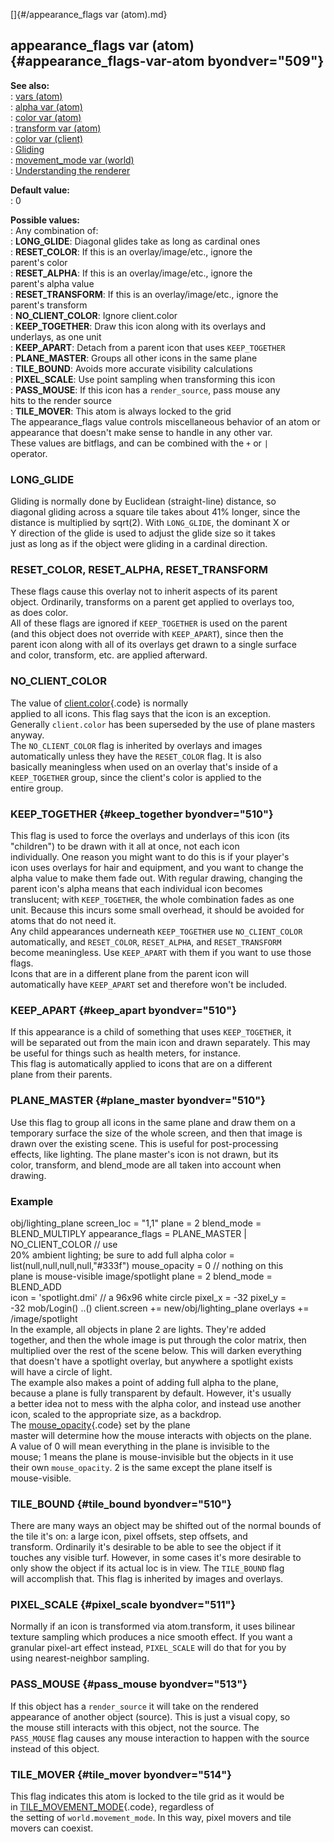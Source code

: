 []{#/appearance_flags var (atom).md}    
## appearance_flags var (atom) {#appearance_flags-var-atom byondver="509"}    
**See also:**    
:   [vars (atom)](/atom/var)    
:   [alpha var (atom)](/atom/var/alpha)    
:   [color var (atom)](/atom/var/color)    
:   [transform var (atom)](/atom/var/transform)    
:   [color var (client)](/client/var/color)    
:   [Gliding](/%7Bnotes%7D/gliding)    
:   [movement_mode var (world)](/world/var/movement_mode)    
:   [Understanding the renderer](/%7Bnotes%7D/renderer)    
<!-- -->    
**Default value:**    
:   0    
<!-- -->    
**Possible values:**    
:   Any combination of:    
:   **LONG_GLIDE**: Diagonal glides take as long as cardinal ones    
:   **RESET_COLOR**: If this is an overlay/image/etc., ignore the    
    parent\'s color    
:   **RESET_ALPHA**: If this is an overlay/image/etc., ignore the    
    parent\'s alpha value    
:   **RESET_TRANSFORM**: If this is an overlay/image/etc., ignore the    
    parent\'s transform    
:   **NO_CLIENT_COLOR**: Ignore client.color    
:   **KEEP_TOGETHER**: Draw this icon along with its overlays and    
    underlays, as one unit    
:   **KEEP_APART**: Detach from a parent icon that uses `KEEP_TOGETHER`    
:   **PLANE_MASTER**: Groups all other icons in the same plane    
:   **TILE_BOUND**: Avoids more accurate visibility calculations    
:   **PIXEL_SCALE**: Use point sampling when transforming this icon    
:   **PASS_MOUSE**: If this icon has a `render_source`, pass mouse any    
    hits to the render source    
:   **TILE_MOVER**: This atom is always locked to the grid    
The appearance_flags value controls miscellaneous behavior of an atom or    
appearance that doesn\'t make sense to handle in any other var.    
These values are bitflags, and can be combined with the `+` or `|`    
operator.    
### LONG_GLIDE    
Gliding is normally done by Euclidean (straight-line) distance, so    
diagonal gliding across a square tile takes about 41% longer, since the    
distance is multiplied by sqrt(2). With `LONG_GLIDE`, the dominant X or    
Y direction of the glide is used to adjust the glide size so it takes    
just as long as if the object were gliding in a cardinal direction.    
### RESET_COLOR, RESET_ALPHA, RESET_TRANSFORM    
These flags cause this overlay not to inherit aspects of its parent    
object. Ordinarily, transforms on a parent get applied to overlays too,    
as does color.    
All of these flags are ignored if `KEEP_TOGETHER` is used on the parent    
(and this object does not override with `KEEP_APART`), since then the    
parent icon along with all of its overlays get drawn to a single surface    
and color, transform, etc. are applied afterward.    
### NO_CLIENT_COLOR    
The value of [client.color](/client/var/color){.code} is normally    
applied to all icons. This flag says that the icon is an exception.    
Generally `client.color` has been superseded by the use of plane masters    
anyway.    
The `NO_CLIENT_COLOR` flag is inherited by overlays and images    
automatically unless they have the `RESET_COLOR` flag. It is also    
basically meaningless when used on an overlay that\'s inside of a    
`KEEP_TOGETHER` group, since the client\'s color is applied to the    
entire group.    
### KEEP_TOGETHER {#keep_together byondver="510"}    
This flag is used to force the overlays and underlays of this icon (its    
\"children\") to be drawn with it all at once, not each icon    
individually. One reason you might want to do this is if your player\'s    
icon uses overlays for hair and equipment, and you want to change the    
alpha value to make them fade out. With regular drawing, changing the    
parent icon\'s alpha means that each individual icon becomes    
translucent; with `KEEP_TOGETHER`, the whole combination fades as one    
unit. Because this incurs some small overhead, it should be avoided for    
atoms that do not need it.    
Any child appearances underneath `KEEP_TOGETHER` use `NO_CLIENT_COLOR`    
automatically, and `RESET_COLOR`, `RESET_ALPHA`, and `RESET_TRANSFORM`    
become meaningless. Use `KEEP_APART` with them if you want to use those    
flags.    
Icons that are in a different plane from the parent icon will    
automatically have `KEEP_APART` set and therefore won\'t be included.    
### KEEP_APART {#keep_apart byondver="510"}    
If this appearance is a child of something that uses `KEEP_TOGETHER`, it    
will be separated out from the main icon and drawn separately. This may    
be useful for things such as health meters, for instance.    
This flag is automatically applied to icons that are on a different    
plane from their parents.    
### PLANE_MASTER {#plane_master byondver="510"}    
Use this flag to group all icons in the same plane and draw them on a    
temporary surface the size of the whole screen, and then that image is    
drawn over the existing scene. This is useful for post-processing    
effects, like lighting. The plane master\'s icon is not drawn, but its    
color, transform, and blend_mode are all taken into account when    
drawing.    
### Example    
obj/lighting_plane screen_loc = \"1,1\" plane = 2 blend_mode =    
BLEND_MULTIPLY appearance_flags = PLANE_MASTER \| NO_CLIENT_COLOR // use    
20% ambient lighting; be sure to add full alpha color =    
list(null,null,null,null,\"#333f\") mouse_opacity = 0 // nothing on this    
plane is mouse-visible image/spotlight plane = 2 blend_mode = BLEND_ADD    
icon = \'spotlight.dmi\' // a 96x96 white circle pixel_x = -32 pixel_y =    
-32 mob/Login() ..() client.screen += new/obj/lighting_plane overlays +=    
/image/spotlight    
In the example, all objects in plane 2 are lights. They\'re added    
together, and then the whole image is put through the color matrix, then    
multiplied over the rest of the scene below. This will darken everything    
that doesn\'t have a spotlight overlay, but anywhere a spotlight exists    
will have a circle of light.    
The example also makes a point of adding full alpha to the plane,    
because a plane is fully transparent by default. However, it\'s usually    
a better idea not to mess with the alpha color, and instead use another    
icon, scaled to the appropriate size, as a backdrop.    
The [mouse_opacity](/atom/var/mouse_opacity){.code} set by the plane    
master will determine how the mouse interacts with objects on the plane.    
A value of 0 will mean everything in the plane is invisible to the    
mouse; 1 means the plane is mouse-invisible but the objects in it use    
their own `mouse_opacity`. 2 is the same except the plane itself is    
mouse-visible.    
### TILE_BOUND {#tile_bound byondver="510"}    
There are many ways an object may be shifted out of the normal bounds of    
the tile it\'s on: a large icon, pixel offsets, step offsets, and    
transform. Ordinarily it\'s desirable to be able to see the object if it    
touches any visible turf. However, in some cases it\'s more desirable to    
only show the object if its actual loc is in view. The `TILE_BOUND` flag    
will accomplish that. This flag is inherited by images and overlays.    
### PIXEL_SCALE {#pixel_scale byondver="511"}    
Normally if an icon is transformed via atom.transform, it uses bilinear    
texture sampling which produces a nice smooth effect. If you want a    
granular pixel-art effect instead, `PIXEL_SCALE` will do that for you by    
using nearest-neighbor sampling.    
### PASS_MOUSE {#pass_mouse byondver="513"}    
If this object has a `render_source` it will take on the rendered    
appearance of another object (source). This is just a visual copy, so    
the mouse still interacts with this object, not the source. The    
`PASS_MOUSE` flag causes any mouse interaction to happen with the source    
instead of this object.    
### TILE_MOVER {#tile_mover byondver="514"}    
This flag indicates this atom is locked to the tile grid as it would be    
in [TILE_MOVEMENT_MODE](/world/var/movement_mode){.code}, regardless of    
the setting of `world.movement_mode`. In this way, pixel movers and tile    
movers can coexist.  